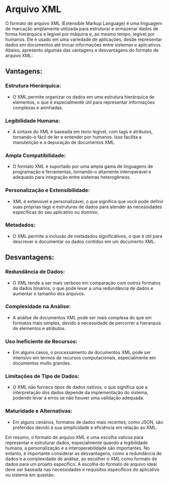# Arquivo XML

O formato de arquivo XML (Extensible Markup Language) é uma linguagem de marcação amplamente utilizada para estruturar e armazenar dados de forma hierárquica e legível por máquina e, ao mesmo tempo, legível por humanos. Ele é usado em uma variedade de aplicações, desde representar dados em documentos até trocar informações entre sistemas e aplicativos. Abaixo, apresento algumas das vantagens e desvantagens do formato de arquivo XML:

## Vantagens:

### Estrutura Hierárquica: 
  - O XML permite organizar os dados em uma estrutura hierárquica de elementos, o que é especialmente útil para representar informações complexas e aninhadas.

### Legibilidade Humana: 
  - A sintaxe do XML é baseada em texto legível, com tags e atributos, tornando-o fácil de ler e entender por humanos. Isso facilita a manutenção e a depuração de documentos XML.

### Ampla Compatibilidade: 
  - O formato XML é suportado por uma ampla gama de linguagens de programação e ferramentas, tornando-o altamente interoperável e adequado para integração entre sistemas heterogêneos.

### Personalização e Extensibilidade: 
  - XML é extensível e personalizável, o que significa que você pode definir suas próprias tags e estruturas de dados para atender às necessidades específicas do seu aplicativo ou domínio.

### Metadados: 
  - O XML permite a inclusão de metadados significativos, o que é útil para descrever e documentar os dados contidos em um documento XML.

## Desvantagens:

### Redundância de Dados: 
  - O XML tende a ser mais verboso em comparação com outros formatos de dados binários, o que pode levar a uma redundância de dados e aumentar o tamanho dos arquivos.

### Complexidade na Análise: 
  - A análise de documentos XML pode ser mais complexa do que em formatos mais simples, devido à necessidade de percorrer a hierarquia de elementos e atributos.

### Uso Ineficiente de Recursos: 
  - Em alguns casos, o processamento de documentos XML pode ser intensivo em termos de recursos computacionais, especialmente em documentos muito grandes.

### Limitações de Tipo de Dados: 
  - O XML não fornece tipos de dados nativos, o que significa que a interpretação dos dados depende da implementação do sistema, podendo levar a erros se não houver uma validação adequada.

### Maturidade e Alternativas: 
  - Em alguns cenários, formatos de dados mais recentes, como JSON, são preferidos devido à sua simplicidade e eficiência em relação ao XML.

Em resumo, o formato de arquivo XML é uma escolha valiosa para representar e estruturar dados, especialmente quando a legibilidade humana, a personalização e a interoperabilidade são importantes. No entanto, é importante considerar as desvantagens, como a redundância de dados e a complexidade de análise, ao escolher o XML como formato de dados para um projeto específico. A escolha do formato de arquivo ideal deve ser baseada nas necessidades e requisitos específicos do aplicativo ou sistema em questão.
